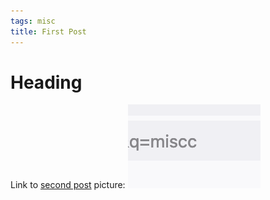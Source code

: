 ```yaml
---
tags: misc
title: First Post
---
```


# Heading

Link to [second post](#article_0002) picture: ![picture](img.png)
